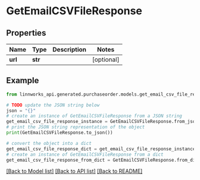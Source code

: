 # GetEmailCSVFileResponse


## Properties

Name | Type | Description | Notes
------------ | ------------- | ------------- | -------------
**url** | **str** |  | [optional] 

## Example

```python
from linnworks_api.generated.purchaseorder.models.get_email_csv_file_response import GetEmailCSVFileResponse

# TODO update the JSON string below
json = "{}"
# create an instance of GetEmailCSVFileResponse from a JSON string
get_email_csv_file_response_instance = GetEmailCSVFileResponse.from_json(json)
# print the JSON string representation of the object
print(GetEmailCSVFileResponse.to_json())

# convert the object into a dict
get_email_csv_file_response_dict = get_email_csv_file_response_instance.to_dict()
# create an instance of GetEmailCSVFileResponse from a dict
get_email_csv_file_response_from_dict = GetEmailCSVFileResponse.from_dict(get_email_csv_file_response_dict)
```
[[Back to Model list]](../README.md#documentation-for-models) [[Back to API list]](../README.md#documentation-for-api-endpoints) [[Back to README]](../README.md)


